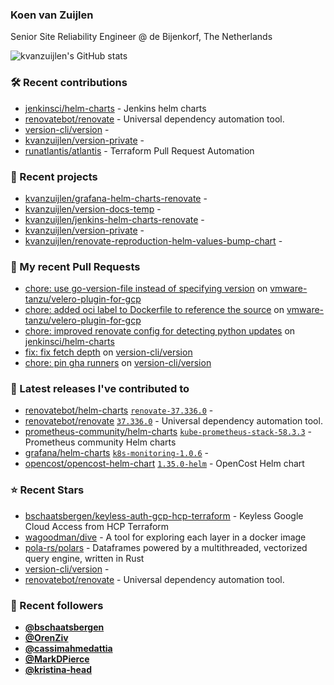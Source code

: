 ### Koen van Zuijlen

Senior Site Reliability Engineer @ de Bijenkorf, The Netherlands

![kvanzuijlen's GitHub stats](https://github-readme-stats.vercel.app/api?username=kvanzuijlen&show=reviews,discussions_started,discussions_answered,prs_merged,prs_merged_percentage&show_icons=true&theme=dark&cache_seconds=86400)

### 🛠️ Recent contributions

- [jenkinsci/helm-charts](https://github.com/jenkinsci/helm-charts) - Jenkins helm charts
- [renovatebot/renovate](https://github.com/renovatebot/renovate) - Universal dependency automation tool.
- [version-cli/version](https://github.com/version-cli/version) - 
- [kvanzuijlen/version-private](https://github.com/kvanzuijlen/version-private) - 
- [runatlantis/atlantis](https://github.com/runatlantis/atlantis) - Terraform Pull Request Automation

### 🌱 Recent projects

- [kvanzuijlen/grafana-helm-charts-renovate](https://github.com/kvanzuijlen/grafana-helm-charts-renovate) - 
- [kvanzuijlen/version-docs-temp](https://github.com/kvanzuijlen/version-docs-temp) - 
- [kvanzuijlen/jenkins-helm-charts-renovate](https://github.com/kvanzuijlen/jenkins-helm-charts-renovate) - 
- [kvanzuijlen/version-private](https://github.com/kvanzuijlen/version-private) - 
- [kvanzuijlen/renovate-reproduction-helm-values-bump-chart](https://github.com/kvanzuijlen/renovate-reproduction-helm-values-bump-chart) - 

### 🚧 My recent Pull Requests

- [chore: use go-version-file instead of specifying version](https://github.com/vmware-tanzu/velero-plugin-for-gcp/pull/181) on [vmware-tanzu/velero-plugin-for-gcp](https://github.com/vmware-tanzu/velero-plugin-for-gcp)
- [chore: added oci label to Dockerfile to reference the source](https://github.com/vmware-tanzu/velero-plugin-for-gcp/pull/179) on [vmware-tanzu/velero-plugin-for-gcp](https://github.com/vmware-tanzu/velero-plugin-for-gcp)
- [chore: improved renovate config for detecting python updates](https://github.com/jenkinsci/helm-charts/pull/1068) on [jenkinsci/helm-charts](https://github.com/jenkinsci/helm-charts)
- [fix: fix fetch depth](https://github.com/version-cli/version/pull/65) on [version-cli/version](https://github.com/version-cli/version)
- [chore: pin gha runners](https://github.com/version-cli/version/pull/64) on [version-cli/version](https://github.com/version-cli/version)

### 🚀 Latest releases I've contributed to

- [renovatebot/helm-charts](https://github.com/renovatebot/helm-charts) [`renovate-37.336.0`](https://github.com/renovatebot/helm-charts/releases/tag/renovate-37.336.0) - 
- [renovatebot/renovate](https://github.com/renovatebot/renovate) [`37.336.0`](https://github.com/renovatebot/renovate/releases/tag/37.336.0) - Universal dependency automation tool.
- [prometheus-community/helm-charts](https://github.com/prometheus-community/helm-charts) [`kube-prometheus-stack-58.3.3`](https://github.com/prometheus-community/helm-charts/releases/tag/kube-prometheus-stack-58.3.3) - Prometheus community Helm charts
- [grafana/helm-charts](https://github.com/grafana/helm-charts) [`k8s-monitoring-1.0.6`](https://github.com/grafana/helm-charts/releases/tag/k8s-monitoring-1.0.6) - 
- [opencost/opencost-helm-chart](https://github.com/opencost/opencost-helm-chart) [`1.35.0-helm`](https://github.com/opencost/opencost-helm-chart/releases/tag/1.35.0-helm) - OpenCost Helm chart 

### ⭐ Recent Stars

- [bschaatsbergen/keyless-auth-gcp-hcp-terraform](https://github.com/bschaatsbergen/keyless-auth-gcp-hcp-terraform) - Keyless Google Cloud Access from HCP Terraform
- [wagoodman/dive](https://github.com/wagoodman/dive) - A tool for exploring each layer in a docker image
- [pola-rs/polars](https://github.com/pola-rs/polars) - Dataframes powered by a multithreaded, vectorized query engine, written in Rust
- [version-cli/version](https://github.com/version-cli/version) - 
- [renovatebot/renovate](https://github.com/renovatebot/renovate) - Universal dependency automation tool.

### 👀 Recent followers

- [**@bschaatsbergen**](https://github.com/bschaatsbergen)
- [**@OrenZiv**](https://github.com/OrenZiv)
- [**@cassimahmedattia**](https://github.com/cassimahmedattia)
- [**@MarkDPierce**](https://github.com/MarkDPierce)
- [**@kristina-head**](https://github.com/kristina-head)
